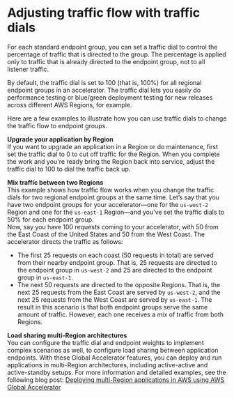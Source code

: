 # Adjusting traffic flow with traffic dials<a name="about-endpoint-groups-traffic-dial"></a>

For each standard endpoint group, you can set a traffic dial to control the percentage of traffic that is directed to the group\. The percentage is applied only to traffic that is already directed to the endpoint group, not to all listener traffic\.

By default, the traffic dial is set to 100 \(that is, 100%\) for all regional endpoint groups in an accelerator\. The traffic dial lets you easily do performance testing or blue/green deployment testing for new releases across different AWS Regions, for example\. 

Here are a few examples to illustrate how you can use traffic dials to change the traffic flow to endpoint groups\.

**Upgrade your application by Region**  
If you want to upgrade an application in a Region or do maintenance, first set the traffic dial to 0 to cut off traffic for the Region\. When you complete the work and you're ready bring the Region back into service, adjust the traffic dial to 100 to dial the traffic back up\. 

**Mix traffic between two Regions**  
This example shows how traffic flow works when you change the traffic dials for two regional endpoint groups at the same time\. Let’s say that you have two endpoint groups for your accelerator—one for the `us-west-2` Region and one for the `us-east-1` Region—and you've set the traffic dials to 50% for each endpoint group\.  
Now, say you have 100 requests coming to your accelerator, with 50 from the East Coast of the United States and 50 from the West Coast\. The accelerator directs the traffic as follows:  
+ The first 25 requests on each coast \(50 requests in total\) are served from their nearby endpoint group\. That is, 25 requests are directed to the endpoint group in `us-west-2` and 25 are directed to the endpoint group in `us-east-1`\.
+ The next 50 requests are directed to the opposite Regions\. That is, the next 25 requests from the East Coast are served by `us-west-2`, and the next 25 requests from the West Coast are served by `us-east-1`\.
The result in this scenario is that both endpoint groups serve the same amount of traffic\. However, each one receives a mix of traffic from both Regions\.

**Load sharing multi\-Region architectures**  
You can configure the traffic dial and endpoint weights to implement complex scenarios as well, to configure load sharing between application endpoints\. With these Global Accelerator features, you can deploy and run applications in multi\-Region architectures, including active\-active and active\-standby setups\. For more information and detailed examples, see the following blog post: [ Deploying multi\-Region applications in AWS using AWS Global Accelerator](http://aws.amazon.com/blogs/networking-and-content-delivery/deploying-multi-region-applications-in-aws-using-aws-global-accelerator/)